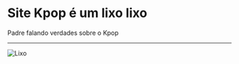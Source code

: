 # Site Kpop é um lixo lixo

 Padre falando verdades sobre o Kpop

 ---
 
 ![Lixo](imagens/favicon.ico)
 
